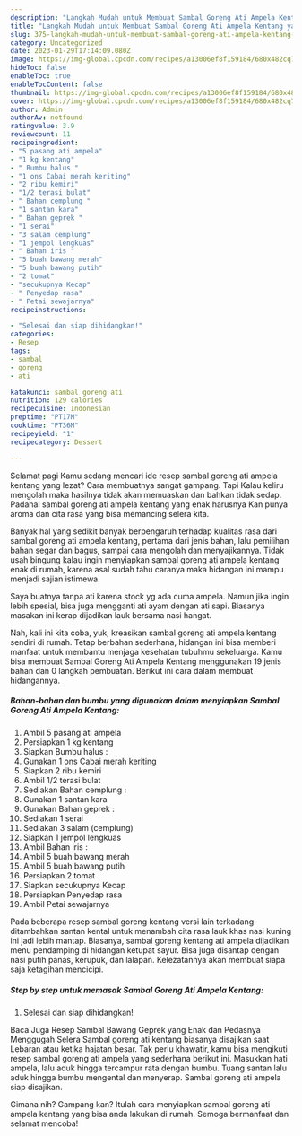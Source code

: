 ```yaml
---
description: "Langkah Mudah untuk Membuat Sambal Goreng Ati Ampela Kentang yang Enak Banget"
title: "Langkah Mudah untuk Membuat Sambal Goreng Ati Ampela Kentang yang Enak Banget"
slug: 375-langkah-mudah-untuk-membuat-sambal-goreng-ati-ampela-kentang-yang-enak-banget
category: Uncategorized
date: 2023-01-29T17:14:09.080Z
image: https://img-global.cpcdn.com/recipes/a13006ef8f159184/680x482cq70/sambal-goreng-ati-ampela-kentang-foto-resep-utama.jpg
hideToc: false
enableToc: true
enableTocContent: false
thumbnail: https://img-global.cpcdn.com/recipes/a13006ef8f159184/680x482cq70/sambal-goreng-ati-ampela-kentang-foto-resep-utama.jpg
cover: https://img-global.cpcdn.com/recipes/a13006ef8f159184/680x482cq70/sambal-goreng-ati-ampela-kentang-foto-resep-utama.jpg
author: Admin
authorAv: notfound
ratingvalue: 3.9
reviewcount: 11
recipeingredient:
- "5 pasang ati ampela"
- "1 kg kentang"
- " Bumbu halus "
- "1 ons Cabai merah keriting"
- "2 ribu kemiri"
- "1/2 terasi bulat"
- " Bahan cemplung "
- "1 santan kara"
- " Bahan geprek "
- "1 serai"
- "3 salam cemplung"
- "1 jempol lengkuas"
- " Bahan iris "
- "5 buah bawang merah"
- "5 buah bawang putih"
- "2 tomat"
- "secukupnya Kecap"
- " Penyedap rasa"
- " Petai sewajarnya"
recipeinstructions:

- "Selesai dan siap dihidangkan!"
categories:
- Resep
tags:
- sambal
- goreng
- ati

katakunci: sambal goreng ati 
nutrition: 129 calories
recipecuisine: Indonesian
preptime: "PT17M"
cooktime: "PT36M"
recipeyield: "1"
recipecategory: Dessert

---
```



Selamat pagi Kamu sedang mencari ide resep sambal goreng ati ampela kentang yang lezat? Cara membuatnya sangat gampang. Tapi Kalau keliru mengolah maka hasilnya tidak akan memuaskan dan bahkan tidak sedap. Padahal sambal goreng ati ampela kentang yang enak harusnya Kan punya aroma dan cita rasa yang bisa memancing selera kita.


Banyak hal yang sedikit banyak berpengaruh terhadap kualitas rasa dari sambal goreng ati ampela kentang, pertama dari jenis bahan, lalu pemilihan bahan segar dan bagus, sampai cara mengolah dan menyajikannya. Tidak usah bingung kalau ingin menyiapkan sambal goreng ati ampela kentang enak di rumah, karena asal sudah tahu caranya maka hidangan ini mampu menjadi sajian istimewa.

Saya buatnya tanpa ati karena stock yg ada cuma ampela. Namun jika ingin lebih spesial, bisa juga mengganti ati ayam dengan ati sapi. Biasanya masakan ini kerap dijadikan lauk bersama nasi hangat.


Nah, kali ini kita coba, yuk, kreasikan sambal goreng ati ampela kentang sendiri di rumah. Tetap berbahan sederhana, hidangan ini bisa memberi manfaat untuk membantu menjaga kesehatan tubuhmu sekeluarga. Kamu bisa membuat Sambal Goreng Ati Ampela Kentang menggunakan 19 jenis bahan dan 0 langkah pembuatan. Berikut ini cara dalam membuat hidangannya.

<!--inarticleads1-->

##### Bahan-bahan dan bumbu yang digunakan dalam menyiapkan Sambal Goreng Ati Ampela Kentang:

1. Ambil 5 pasang ati ampela
1. Persiapkan 1 kg kentang
1. Siapkan  Bumbu halus :
1. Gunakan 1 ons Cabai merah keriting
1. Siapkan 2 ribu kemiri
1. Ambil 1/2 terasi bulat
1. Sediakan  Bahan cemplung :
1. Gunakan 1 santan kara
1. Gunakan  Bahan geprek :
1. Sediakan 1 serai
1. Sediakan 3 salam (cemplung)
1. Siapkan 1 jempol lengkuas
1. Ambil  Bahan iris :
1. Ambil 5 buah bawang merah
1. Ambil 5 buah bawang putih
1. Persiapkan 2 tomat
1. Siapkan secukupnya Kecap
1. Persiapkan  Penyedap rasa
1. Ambil  Petai sewajarnya


Pada beberapa resep sambal goreng kentang versi lain terkadang ditambahkan santan kental untuk menambah cita rasa lauk khas nasi kuning ini jadi lebih mantap. Biasanya, sambal goreng kentang ati ampela dijadikan menu pendamping di hidangan ketupat sayur. Bisa juga disantap dengan nasi putih panas, kerupuk, dan lalapan. Kelezatannya akan membuat siapa saja ketagihan mencicipi. 

<!--inarticleads2-->

##### Step by step untuk memasak Sambal Goreng Ati Ampela Kentang:


1. Selesai dan siap dihidangkan!

Baca Juga Resep Sambal Bawang Geprek yang Enak dan Pedasnya Menggugah Selera Sambal goreng ati kentang biasanya disajikan saat Lebaran atau ketika hajatan besar. Tak perlu khawatir, kamu bisa mengikuti resep sambal goreng ati ampela yang sederhana berikut ini. Masukkan hati ampela, lalu aduk hingga tercampur rata dengan bumbu. Tuang santan lalu aduk hingga bumbu mengental dan menyerap. Sambal goreng ati ampela siap disajikan. 

Gimana nih? Gampang kan? Itulah cara menyiapkan sambal goreng ati ampela kentang yang bisa anda lakukan di rumah. Semoga bermanfaat dan selamat mencoba!
